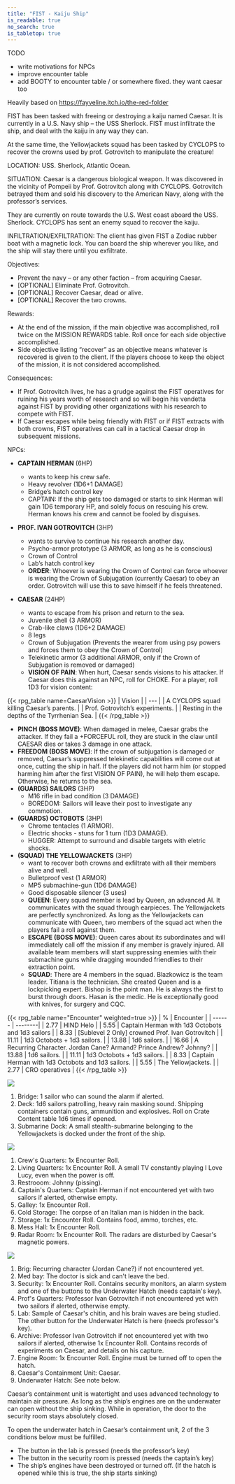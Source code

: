 ```yaml
---
title: "FIST - Kaiju Ship"
is_readable: true
no_search: true
is_tabletop: true
---
```


TODO

- write motivations for NPCs
- improve encounter table
- add BOOTY to encounter table / or somewhere fixed.  they want caesar too

Heavily based on https://fayveline.itch.io/the-red-folder

FIST has been tasked with freeing or destroying a kaiju named Caesar. It is currently in a U.S. Navy ship – the USS Sherlock. FIST must infiltrate the ship, and deal with the kaiju in any way they can.

At the same time, the Yellowjackets squad has been tasked by CYCLOPS to recover the crowns used by prof. Gotrovitch to manipulate the creature!

<!--more-->

LOCATION: USS. Sherlock, Atlantic Ocean.

SITUATION: Caesar is a dangerous biological weapon. It was discovered in the vicinity of Pompeii by Prof. Gotrovitch along with CYCLOPS. Gotrovitch betrayed them and sold his discovery to the American Navy, along with the professor’s services.

They are currently on route towards the U.S. West coast aboard the USS. Sherlock. CYCLOPS has sent an enemy squad to recover the kaiju.

INFILTRATION/EXFILTRATION: The client has given FIST a Zodiac rubber boat with a magnetic lock. You can board the ship wherever you like, and the ship will stay there until you exfiltrate.

Objectives:
- Prevent the navy – or any other faction – from acquiring Caesar.
- [OPTIONAL] Eliminate Prof. Gotrovitch.
- [OPTIONAL] Recover Caesar, dead or alive.
- [OPTIONAL] Recover the two crowns.

Rewards:
- At the end of the mission, if the main objective was accomplished, roll twice on the MISSION REWARDS table. Roll once for each side objective accomplished.
- Side objective listing “recover” as an objective means whatever is recovered is given to the client. If the players choose to keep the object of the mission, it is not considered accomplished.

Consequences:
- If Prof. Gotrovitch lives, he has a grudge against the FIST operatives for ruining his years worth of research and so will begin his vendetta against FIST by providing other organizations with his research to compete with FIST.
- If Caesar escapes while being friendly with FIST or if FIST extracts with both crowns, FIST operatives can call in a tactical Caesar drop in subsequent missions. 

NPCs:
- **CAPTAIN HERMAN** (6HP)
  - wants to keep his crew safe.
  - Heavy revolver (1D6+1 DAMAGE)
  - Bridge’s hatch control key
  - CAPTAIN: If the ship gets too damaged or starts to sink Herman will gain 1D6 temporary HP, and solely focus on rescuing his crew. Herman knows his crew and cannot be fooled by disguises.

- **PROF. IVAN GOTROVITCH** (3HP)
  - wants to survive to continue his research another day.
  - Psycho-armor prototype (3 ARMOR, as long as he is
conscious)
  - Crown of Control
  - Lab’s hatch control key
  - **ORDER**: Whoever is wearing the Crown of Control can force whoever is wearing the Crown of Subjugation (currently Caesar) to obey an order. Gotrovitch will use this to save himself if he feels threatened.

- **CAESAR** (24HP)
  - wants to escape from his prison and return to the sea.
  - Juvenile shell (3 ARMOR)
  - Crab-like claws (1D6+2 DAMAGE)
  - 8 legs
  - Crown of Subjugation (Prevents the wearer from using psy powers and forces them to obey the Crown of Control)
  - Telekinetic armor (3 additional ARMOR, only if the Crown of Subjugation is removed or damaged)
  - **VISION OF PAIN**: When hurt, Caesar sends visions to his attacker. If Caesar does this against an NPC, roll for CHOKE. For a player, roll 1D3 for vision content:

{{< rpg_table name=CaesarVision >}}
| Vision |
| --- |
| A CYCLOPS squad killing Caesar’s parents. |
| Prof. Gotrovitch’s experiments. |
| Resting in the depths of the Tyrrhenian Sea. |
{{< /rpg_table >}}

  - **PINCH (BOSS MOVE)**: When damaged in melee, Caesar grabs the attacker. If they fail a +FORCEFUL roll, they are stuck in the claw until CAESAR dies or takes 3 damage in one attack.
  - **FREEDOM (BOSS MOVE)**: If the crown of subjugation is damaged or removed, Caesar’s suppressed telekinetic capabilities will come out at once, cutting the ship in half. If the players did not harm him (or stopped harming him after the first VISION OF PAIN), he will help them escape. Otherwise, he returns to the sea.
- **(GUARDS) SAILORS** (3HP)
  - M16 rifle in bad condition (3 DAMAGE)
  - BOREDOM: Sailors will leave their post to investigate any commotion.
- **(GUARDS) OCTOBOTS** (3HP)
  - Chrome tentacles (1 ARMOR).
  - Electric shocks - stuns for 1 turn (1D3 DAMAGE).
  - HUGGER: Attempt to surround and disable targets with eletric shocks.
- **(SQUAD) THE YELLOWJACKETS** (3HP)
  - want to recover both crowns and exfiltrate with all their members alive and well.
  - Bulletproof vest (1 ARMOR)
  - MP5 submachine-gun (1D6 DAMAGE)
  - Good disposable silencer (3 uses)
  - **QUEEN**: Every squad member is lead by Queen, an advanced AI. It communicates with the squad through earpieces. The Yellowjackets are perfectly synchronized. As long as the Yellowjackets can communicate with Queen, two members of the squad act when the players fail a roll against them.
  - **ESCAPE (BOSS MOVE)**: Queen cares about its subordinates and will immediately call off the mission if any member is gravely injured. All available team members will start suppressing enemies with their submachine guns while dragging wounded friendlies to their extraction point.
  - **SQUAD**: There are 4 members in the squad. Blazkowicz is the team leader. Titiana is the technician. She created Queen and is a lockpicking expert. Bishop is the point man. He is always the first to burst through doors. Hasan is the medic. He is exceptionally good with knives, for surgery and CQC.

{{< rpg_table name="Encounter" weighted=true >}}
| % | Encounter |
| ------ | --------|
| 2.77 | HIND Helo |
| 5.55 | Captain Herman with 1d3 Octobots and 1d3 sailors |
| 8.33 | [Sublevel 2 Only] crowned Prof. Ivan Gotrovitch  |
| 11.11 | 1d3 Octobots + 1d3 sailors. |
| 13.88 | 1d6 sailors. |
| 16.66 | A Recurring Character. Jordan Cane? Armand? Prince Andrew? Johnny? |
| 13.88 | 1d6 sailors. |
| 11.11 | 1d3 Octobots + 1d3 sailors. |
| 8.33 | Captain Herman with 1d3 Octobots and 1d3 sailors. |
| 5.55 | The Yellowjackets. |
| 2.77 | CRO operatives |
{{< /rpg_table >}}

![](/img/tabletop/fist/ship_deck.png)

1. Bridge: 1 sailor who can sound the alarm if alerted. 
2. Deck: 1d6 sailors patrolling, heavy rain masking sound. Shipping containers contain guns, ammunition and explosives. Roll on Crate Content table 1d6 times if opened.
3. Submarine Dock: A small stealth-submarine belonging to the Yellowjackets is docked under the front of the ship.

![](/img/tabletop/fist/ship_sublevel1.png)

1. Crew's Quarters: 1x Encounter Roll.
2. Living Quarters: 1x Encounter Roll. A small TV constantly playing I Love Lucy, even when the power is off.
3. Restrooom: Johnny (pissing).
4. Captain's Quarters: Captain Herman if not encountered yet with two sailors if alerted, otherwise empty.
5. Galley: 1x Encounter Roll.
6. Cold Storage: The corpse of an Italian man is hidden in the back.
7. Storage: 1x Encounter Roll. Contains food, ammo, torches, etc.
8. Mess Hall: 1x Encounter Roll.
9. Radar Room: 1x Encounter Roll. The radars are disturbed by Caesar's magnetic powers.


![](/img/tabletop/fist/ship_sublevel2.png)

1. Brig: Recurring character (Jordan Cane?) if not encountered yet.
2. Med bay: The doctor is sick and can't leave the bed.
3. Security: 1x Encounter Roll. Contains security monitors, an alarm system and one of the buttons to the Underwater Hatch (needs captain's key).
4. Prof's Quarters: Professor Ivan Gotrovitch if not encountered yet with two sailors if alerted, otherwise empty.
5. Lab: Sample of Caesar's chitin, and his brain waves are being studied. The other button for the Underwater Hatch is here (needs professor's key).
6. Archive: Professor Ivan Gotrovitch if not encountered yet with two sailors if alerted, otherwise 1x Encounter Roll. Contains records of experiments on Caesar, and details on his capture.
7. Engine Room: 1x Encounter Roll. Engine must be turned off to open the hatch.
8. Caesar's Containment Unit: Caesar.
9. Underwater Hatch: See note below.

Caesar’s containment unit is watertight and uses advanced technology to maintain air pressure. As long as the ship’s engines are on the underwater can open without the ship sinking. While in operation, the door to the security room stays absolutely closed.

To open the underwater hatch in Caesar’s containment unit, 2 of the 3 conditions below must be fulfilled.
- The button in the lab is pressed (needs the professor’s key)
- The button in the security room is pressed (needs the captain’s key)
- The ship’s engines have been destroyed or turned off. (If the hatch is opened while this is true, the ship starts sinking)